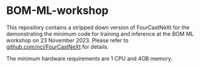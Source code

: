 BOM-ML-workshop
===============

This repository contains a stripped down version of FourCastNeXt for the demonstrating the minimum code for training and inference at the BOM ML workshop on 23 November 2023. Please refer to [github.com/nci/FourCastNeXt](https://github.com/nci/FourCastNeXt) for details.

The minimum hardware requirements are 1 CPU and 4GB memory.
